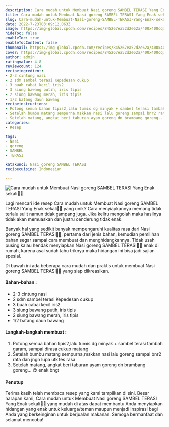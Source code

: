 ```yaml
---
description: Cara mudah untuk Membuat Nasi goreng SAMBEL TERASI Yang Enak sekali"
title: Cara mudah untuk Membuat Nasi goreng SAMBEL TERASI Yang Enak sekali
slug: Cara-mudah-untuk-Membuat-Nasi-goreng-SAMBEL-TERASI-Yang-Enak-sekali
date: 2022-7-23T03:09:12.063Z
image: https://img-global.cpcdn.com/recipes/845267ea52d2e62a/400x400cq70/photo.jpg
hideToc: false
enableToc: true
enableTocContent: false
thumbnail: https://img-global.cpcdn.com/recipes/845267ea52d2e62a/400x400cq70/photo.jpg
cover: https://img-global.cpcdn.com/recipes/845267ea52d2e62a/400x400cq70/photo.jpg
author: admin
ratingvalue: 4.8
reviewcount: 124
recipeingredient:
- 2-3 cintung nasi
- 2 sdm sambel terasi Kepedesan cukup
- 3 buah cabai kecil iris2
- 3 siung bawang putih, iris tipis
- 2 siung bawang merah, iris tipis
- 1/2 batang daun bawang
recipeinstructions:
- Potong semua bahan tipis2,lalu tumis dg minyak + sambel terasi tambah garam, sampai dirasa cukup matang
- Setelah bumbu matang sempurna,mskkan nasi lalu goreng sampai bnr2 rata dan jngn lupa utk tes rasa
- Setelah matang, angkat beri taburan ayam goreng dn brambang goreng... 😋 enak bngt
categories:
- Resep

tags:
- Nasi
- goreng
- SAMBEL
- TERASI

katakunci: Nasi goreng SAMBEL TERASI
recipecuisine: Indonesian

---
```


![Cara mudah untuk Membuat Nasi goreng SAMBEL TERASI Yang Enak sekali👩‍🍳](https://img-global.cpcdn.com/recipes/845267ea52d2e62a/400x400cq70/photo.jpg)

Lagi mencari ide resep Cara mudah untuk Membuat Nasi goreng SAMBEL TERASI Yang Enak sekali👩‍🍳 yang unik? Cara menyiapkannya memang tidak terlalu sulit namun tidak gampang juga. Jika keliru mengolah maka hasilnya tidak akan memuaskan dan justru cenderung tidak enak.

Banyak hal yang sedikit banyak mempengaruhi kualitas rasa dari Nasi goreng SAMBEL TERASI👩‍🍳, pertama dari jenis bahan, kemudian pemilihan bahan segar sampai cara membuat dan menghidangkannya. Tidak usah pusing kalau hendak menyiapkan Nasi goreng SAMBEL TERASI👩‍🍳 enak di rumah, karena asal sudah tahu triknya maka hidangan ini bisa jadi sajian spesial.

Di bawah ini ada beberapa cara mudah dan praktis untuk membuat Nasi goreng SAMBEL TERASI👩‍🍳 yang siap dikreasikan.

<!--inarticleads1-->

#### Bahan-bahan :

- 2-3 cintung nasi
- 2 sdm sambel terasi Kepedesan cukup
- 3 buah cabai kecil iris2
- 3 siung bawang putih, iris tipis
- 2 siung bawang merah, iris tipis
- 1/2 batang daun bawang

<!--inarticleads2-->

#### Langkah-langkah membuat :

1. Potong semua bahan tipis2,lalu tumis dg minyak + sambel terasi tambah garam, sampai dirasa cukup matang
1. Setelah bumbu matang sempurna,mskkan nasi lalu goreng sampai bnr2 rata dan jngn lupa utk tes rasa
1. Setelah matang, angkat beri taburan ayam goreng dn brambang goreng... 😋 enak bngt

#### Penutup

Terima kasih telah membaca resep yang kami tampilkan di sini. Besar harapan kami, Cara mudah untuk Membuat Nasi goreng SAMBEL TERASI Yang Enak sekali👩‍🍳 yang mudah di atas dapat membantu Anda menyiapkan hidangan yang enak untuk keluarga/teman maupun menjadi inspirasi bagi Anda yang berkeinginan untuk berjualan makanan. Semoga bermanfaat dan selamat mencoba!